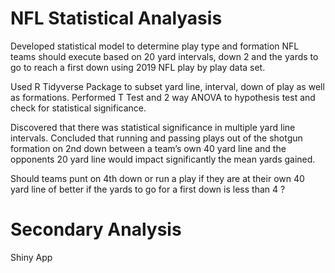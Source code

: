 # NFL Statistical Analyasis 


Developed statistical model to determine play type and formation NFL teams should execute based on 20 yard intervals, down 2 and the yards to go to reach a first down using 2019 NFL play by play data set. 

Used R Tidyverse Package to subset yard line, interval, down of play as well as formations. Performed T Test and 2 way ANOVA to hypothesis test and check for statistical significance. 

Discovered that there was statistical significance in multiple yard line intervals. Concluded that running and passing plays out of the shotgun formation on 2nd down between a team’s own 40 yard line and the opponents 20 yard line would impact significantly the mean yards gained.

Should teams punt on 4th down or run a play if they are at their own 40 yard line of better if the yards to go for a first down is less than 4 ?




# Secondary Analysis
Shiny App
